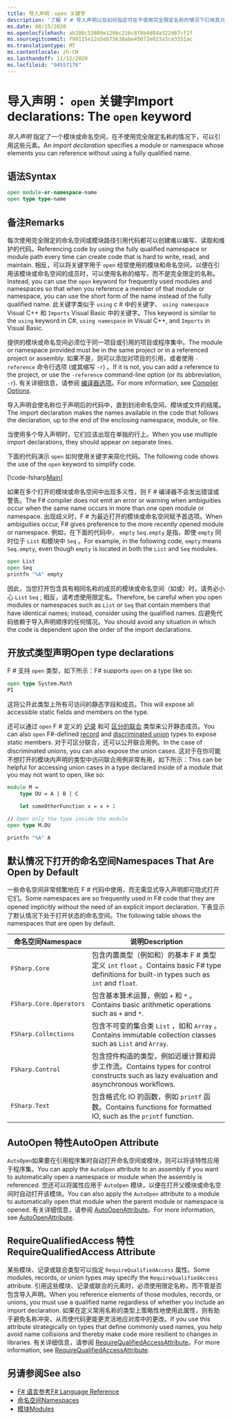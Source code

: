 ```yaml
---
title: 导入声明：open 关键字
description: '了解 F # 导入声明以及如何指定可在不使用完全限定名称的情况下引用其元素的模块或命名空间。'
ms.date: 08/15/2020
ms.openlocfilehash: ab208c53809e120bc216c8f8b4d04a322d67cf2f
ms.sourcegitcommit: f99115e12a5eb75638abe45072e023a3ce3351ac
ms.translationtype: MT
ms.contentlocale: zh-CN
ms.lasthandoff: 11/12/2020
ms.locfileid: "94557176"
---
```

# <a name="import-declarations-the-open-keyword"></a><span data-ttu-id="c2fea-103">导入声明： `open` 关键字</span><span class="sxs-lookup"><span data-stu-id="c2fea-103">Import declarations: The `open` keyword</span></span>

<span data-ttu-id="c2fea-104">*导入声明* 指定了一个模块或命名空间，在不使用完全限定名称的情况下，可以引用这些元素。</span><span class="sxs-lookup"><span data-stu-id="c2fea-104">An *import declaration* specifies a module or namespace whose elements you can reference without using a fully qualified name.</span></span>

## <a name="syntax"></a><span data-ttu-id="c2fea-105">语法</span><span class="sxs-lookup"><span data-stu-id="c2fea-105">Syntax</span></span>

```fsharp
open module-or-namespace-name
open type type-name
```

## <a name="remarks"></a><span data-ttu-id="c2fea-106">备注</span><span class="sxs-lookup"><span data-stu-id="c2fea-106">Remarks</span></span>

<span data-ttu-id="c2fea-107">每次使用完全限定的命名空间或模块路径引用代码都可以创建难以编写、读取和维护的代码。</span><span class="sxs-lookup"><span data-stu-id="c2fea-107">Referencing code by using the fully qualified namespace or module path every time can create code that is hard to write, read, and maintain.</span></span> <span data-ttu-id="c2fea-108">相反，可以将关键字用于 `open` 经常使用的模块和命名空间，以便在引用该模块或命名空间的成员时，可以使用名称的缩写，而不是完全限定的名称。</span><span class="sxs-lookup"><span data-stu-id="c2fea-108">Instead, you can use the `open` keyword for frequently used modules and namespaces so that when you reference a member of that module or namespace, you can use the short form of the name instead of the fully qualified name.</span></span> <span data-ttu-id="c2fea-109">此关键字类似于 `using` c # 中的关键字、 `using namespace` Visual C++ 和 `Imports` Visual Basic 中的关键字。</span><span class="sxs-lookup"><span data-stu-id="c2fea-109">This keyword is similar to the `using` keyword in C#, `using namespace` in Visual C++, and `Imports` in Visual Basic.</span></span>

<span data-ttu-id="c2fea-110">提供的模块或命名空间必须位于同一项目或引用的项目或程序集中。</span><span class="sxs-lookup"><span data-stu-id="c2fea-110">The module or namespace provided must be in the same project or in a referenced project or assembly.</span></span> <span data-ttu-id="c2fea-111">如果不是，则可以添加对项目的引用，或者使用 `-reference` 命令行选项 (或其缩写 `-r`) 。</span><span class="sxs-lookup"><span data-stu-id="c2fea-111">If it is not, you can add a reference to the project, or use the `-reference` command-line option (or its abbreviation, `-r`).</span></span> <span data-ttu-id="c2fea-112">有关详细信息，请参阅 [编译器选项](compiler-options.md)。</span><span class="sxs-lookup"><span data-stu-id="c2fea-112">For more information, see [Compiler Options](compiler-options.md).</span></span>

<span data-ttu-id="c2fea-113">导入声明会使名称位于声明后的代码中，直到封闭命名空间、模块或文件的结尾。</span><span class="sxs-lookup"><span data-stu-id="c2fea-113">The import declaration makes the names available in the code that follows the declaration, up to the end of the enclosing namespace, module, or file.</span></span>

<span data-ttu-id="c2fea-114">当使用多个导入声明时，它们应该出现在单独的行上。</span><span class="sxs-lookup"><span data-stu-id="c2fea-114">When you use multiple import declarations, they should appear on separate lines.</span></span>

<span data-ttu-id="c2fea-115">下面的代码演示 `open` 如何使用关键字来简化代码。</span><span class="sxs-lookup"><span data-stu-id="c2fea-115">The following code shows the use of the `open` keyword to simplify code.</span></span>

[!code-fsharp[Main](~/samples/snippets/fsharp/lang-ref-2/snippet6801.fs)]

<span data-ttu-id="c2fea-116">如果在多个打开的模块或命名空间中出现多义性，则 F # 编译器不会发出错误或警告。</span><span class="sxs-lookup"><span data-stu-id="c2fea-116">The F# compiler does not emit an error or warning when ambiguities occur when the same name occurs in more than one open module or namespace.</span></span> <span data-ttu-id="c2fea-117">出现歧义时，F # 为最近打开的模块或命名空间赋予首选项。</span><span class="sxs-lookup"><span data-stu-id="c2fea-117">When ambiguities occur, F# gives preference to the more recently opened module or namespace.</span></span> <span data-ttu-id="c2fea-118">例如，在下面的代码中， `empty` `Seq.empty` 是指，即使 `empty` 同时位于 `List` 和模块中 `Seq` 。</span><span class="sxs-lookup"><span data-stu-id="c2fea-118">For example, in the following code, `empty` means `Seq.empty`, even though `empty` is located in both the `List` and `Seq` modules.</span></span>

```fsharp
open List
open Seq
printfn "%A" empty
```

<span data-ttu-id="c2fea-119">因此，当您打开包含具有相同名称的成员的模块或命名空间（如或）时，请务必小心 `List` `Seq` ; 相反，请考虑使用限定名。</span><span class="sxs-lookup"><span data-stu-id="c2fea-119">Therefore, be careful when you open modules or namespaces such as `List` or `Seq` that contain members that have identical names; instead, consider using the qualified names.</span></span> <span data-ttu-id="c2fea-120">应避免代码依赖于导入声明顺序的任何情况。</span><span class="sxs-lookup"><span data-stu-id="c2fea-120">You should avoid any situation in which the code is dependent upon the order of the import declarations.</span></span>

## <a name="open-type-declarations"></a><span data-ttu-id="c2fea-121">开放式类型声明</span><span class="sxs-lookup"><span data-stu-id="c2fea-121">Open type declarations</span></span>

<span data-ttu-id="c2fea-122">F # 支持 `open` 类型，如下所示：</span><span class="sxs-lookup"><span data-stu-id="c2fea-122">F# supports `open` on a type like so:</span></span>

```fsharp
open type System.Math
PI
```

<span data-ttu-id="c2fea-123">这将公开此类型上所有可访问的静态字段和成员。</span><span class="sxs-lookup"><span data-stu-id="c2fea-123">This will expose all accessible static fields and members on the type.</span></span>

<span data-ttu-id="c2fea-124">还可以通过 `open` F # 定义的 [记录](records.md) 和可 [区分的联合](discriminated-unions.md) 类型来公开静态成员。</span><span class="sxs-lookup"><span data-stu-id="c2fea-124">You can also `open` F#-defined [record](records.md) and [discriminated union](discriminated-unions.md) types to expose static members.</span></span> <span data-ttu-id="c2fea-125">对于可区分联合，还可以公开联合用例。</span><span class="sxs-lookup"><span data-stu-id="c2fea-125">In the case of discriminated unions, you can also expose the union cases.</span></span> <span data-ttu-id="c2fea-126">这对于在你可能不想打开的模块内声明的类型中访问联合用例非常有用，如下所示：</span><span class="sxs-lookup"><span data-stu-id="c2fea-126">This can be helpful for accessing union cases in a type declared inside of a module that you may not want to open, like so:</span></span>

```fsharp
module M =
    type DU = A | B | C

    let someOtherFunction x = x + 1

// Open only the type inside the module
open type M.DU

printfn "%A" A
```

## <a name="namespaces-that-are-open-by-default"></a><span data-ttu-id="c2fea-127">默认情况下打开的命名空间</span><span class="sxs-lookup"><span data-stu-id="c2fea-127">Namespaces That Are Open by Default</span></span>

<span data-ttu-id="c2fea-128">一些命名空间非常频繁地在 F # 代码中使用，而无需显式导入声明即可隐式打开它们。</span><span class="sxs-lookup"><span data-stu-id="c2fea-128">Some namespaces are so frequently used in F# code that they are opened implicitly without the need of an explicit import declaration.</span></span> <span data-ttu-id="c2fea-129">下表显示了默认情况下处于打开状态的命名空间。</span><span class="sxs-lookup"><span data-stu-id="c2fea-129">The following table shows the namespaces that are open by default.</span></span>

|<span data-ttu-id="c2fea-130">命名空间</span><span class="sxs-lookup"><span data-stu-id="c2fea-130">Namespace</span></span>|<span data-ttu-id="c2fea-131">说明</span><span class="sxs-lookup"><span data-stu-id="c2fea-131">Description</span></span>|
|---------|-----------|
|`FSharp.Core`|<span data-ttu-id="c2fea-132">包含内置类型（例如和）的基本 F # 类型定义 `int` `float` 。</span><span class="sxs-lookup"><span data-stu-id="c2fea-132">Contains basic F# type definitions for built-in types such as `int` and `float`.</span></span>|
|`FSharp.Core.Operators`|<span data-ttu-id="c2fea-133">包含基本算术运算，例如 `+` 和 `*` 。</span><span class="sxs-lookup"><span data-stu-id="c2fea-133">Contains basic arithmetic operations such as `+` and `*`.</span></span>|
|`FSharp.Collections`|<span data-ttu-id="c2fea-134">包含不可变的集合类 `List` ，如和 `Array` 。</span><span class="sxs-lookup"><span data-stu-id="c2fea-134">Contains immutable collection classes such as `List` and `Array`.</span></span>|
|`FSharp.Control`|<span data-ttu-id="c2fea-135">包含控件构造的类型，例如迟缓计算和异步工作流。</span><span class="sxs-lookup"><span data-stu-id="c2fea-135">Contains types for control constructs such as lazy evaluation and asynchronous workflows.</span></span>|
|`FSharp.Text`|<span data-ttu-id="c2fea-136">包含格式化 IO 的函数，例如 `printf` 函数。</span><span class="sxs-lookup"><span data-stu-id="c2fea-136">Contains functions for formatted IO, such as the `printf` function.</span></span>|

## <a name="autoopen-attribute"></a><span data-ttu-id="c2fea-137">AutoOpen 特性</span><span class="sxs-lookup"><span data-stu-id="c2fea-137">AutoOpen Attribute</span></span>

<span data-ttu-id="c2fea-138">`AutoOpen`如果要在引用程序集时自动打开命名空间或模块，则可以将该特性应用于程序集。</span><span class="sxs-lookup"><span data-stu-id="c2fea-138">You can apply the `AutoOpen` attribute to an assembly if you want to automatically open a namespace or module when the assembly is referenced.</span></span> <span data-ttu-id="c2fea-139">您还可以将属性应用于 `AutoOpen` 模块，以便在打开父模块或命名空间时自动打开该模块。</span><span class="sxs-lookup"><span data-stu-id="c2fea-139">You can also apply the `AutoOpen` attribute to a module to automatically open that module when the parent module or namespace is opened.</span></span> <span data-ttu-id="c2fea-140">有关详细信息，请参阅 [AutoOpenAttribute](https://fsharp.github.io/fsharp-core-docs/reference/fsharp-core-autoopenattribute.html)。</span><span class="sxs-lookup"><span data-stu-id="c2fea-140">For more information, see [AutoOpenAttribute](https://fsharp.github.io/fsharp-core-docs/reference/fsharp-core-autoopenattribute.html).</span></span>

## <a name="requirequalifiedaccess-attribute"></a><span data-ttu-id="c2fea-141">RequireQualifiedAccess 特性</span><span class="sxs-lookup"><span data-stu-id="c2fea-141">RequireQualifiedAccess Attribute</span></span>

<span data-ttu-id="c2fea-142">某些模块、记录或联合类型可以指定 `RequireQualifiedAccess` 属性。</span><span class="sxs-lookup"><span data-stu-id="c2fea-142">Some modules, records, or union types may specify the `RequireQualifiedAccess` attribute.</span></span> <span data-ttu-id="c2fea-143">引用这些模块、记录或联合的元素时，必须使用限定名称，而不管是否包含导入声明。</span><span class="sxs-lookup"><span data-stu-id="c2fea-143">When you reference elements of those modules, records, or unions, you must use a qualified name regardless of whether you include an import declaration.</span></span> <span data-ttu-id="c2fea-144">如果在定义常用名称的类型上策略性地使用此属性，则有助于避免名称冲突，从而使代码更能更灵活地应对库中的更改。</span><span class="sxs-lookup"><span data-stu-id="c2fea-144">If you use this attribute strategically on types that define commonly used names, you help avoid name collisions and thereby make code more resilient to changes in libraries.</span></span> <span data-ttu-id="c2fea-145">有关详细信息，请参阅 [RequireQualifiedAccessAttribute](https://fsharp.github.io/fsharp-core-docs/reference/fsharp-core-requirequalifiedaccessattribute.html)。</span><span class="sxs-lookup"><span data-stu-id="c2fea-145">For more information, see [RequireQualifiedAccessAttribute](https://fsharp.github.io/fsharp-core-docs/reference/fsharp-core-requirequalifiedaccessattribute.html).</span></span>

## <a name="see-also"></a><span data-ttu-id="c2fea-146">另请参阅</span><span class="sxs-lookup"><span data-stu-id="c2fea-146">See also</span></span>

- [<span data-ttu-id="c2fea-147">F# 语言参考</span><span class="sxs-lookup"><span data-stu-id="c2fea-147">F# Language Reference</span></span>](index.md)
- [<span data-ttu-id="c2fea-148">命名空间</span><span class="sxs-lookup"><span data-stu-id="c2fea-148">Namespaces</span></span>](namespaces.md)
- [<span data-ttu-id="c2fea-149">模块</span><span class="sxs-lookup"><span data-stu-id="c2fea-149">Modules</span></span>](modules.md)
